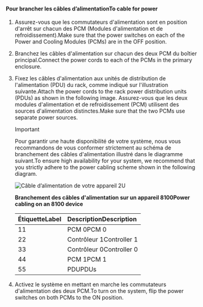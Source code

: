 <!--author=alkohli last changed: 9/16/15-->

#### <a name="to-cable-for-power"></a><span data-ttu-id="b99ca-101">Pour brancher les câbles d’alimentation</span><span class="sxs-lookup"><span data-stu-id="b99ca-101">To cable for power</span></span>
1. <span data-ttu-id="b99ca-102">Assurez-vous que les commutateurs d'alimentation sont en position d'arrêt sur chacun des PCM (Modules d'alimentation et de refroidissement).</span><span class="sxs-lookup"><span data-stu-id="b99ca-102">Make sure that the power switches on each of the Power and Cooling Modules (PCMs) are in the OFF position.</span></span>
2. <span data-ttu-id="b99ca-103">Branchez les câbles d'alimentation sur chacun des deux PCM du boîtier principal.</span><span class="sxs-lookup"><span data-stu-id="b99ca-103">Connect the power cords to each of the PCMs in the primary enclosure.</span></span>
3. <span data-ttu-id="b99ca-104">Fixez les câbles d'alimentation aux unités de distribution de l'alimentation (PDU) du rack, comme indiqué sur l'illustration suivante.</span><span class="sxs-lookup"><span data-stu-id="b99ca-104">Attach the power cords to the rack power distribution units (PDUs) as shown in the following image.</span></span> <span data-ttu-id="b99ca-105">Assurez-vous que les deux modules d'alimentation et de refroidissement (PCM) utilisent des sources d'alimentation distinctes.</span><span class="sxs-lookup"><span data-stu-id="b99ca-105">Make sure that the two PCMs use separate power sources.</span></span>
   
   > [!IMPORTANT]
   > <span data-ttu-id="b99ca-106">Pour garantir une haute disponibilité de votre système, nous vous recommandons de vous conformer strictement au schéma de branchement des câbles d'alimentation illustré dans le diagramme suivant.</span><span class="sxs-lookup"><span data-stu-id="b99ca-106">To ensure high availability for your system, we recommend that you strictly adhere to the power cabling scheme shown in the following diagram.</span></span> 
   > 
   > 
   
    ![Câble d’alimentation de votre appareil 2U](./media/storsimple-cable-8100-for-power/HCSCableYour2UDeviceforPower.png)
   
    <span data-ttu-id="b99ca-108">**Branchement des câbles d'alimentation sur un appareil 8100**</span><span class="sxs-lookup"><span data-stu-id="b99ca-108">**Power cabling on an 8100 device**</span></span>
   
   | <span data-ttu-id="b99ca-109">Étiquette</span><span class="sxs-lookup"><span data-stu-id="b99ca-109">Label</span></span> | <span data-ttu-id="b99ca-110">Description</span><span class="sxs-lookup"><span data-stu-id="b99ca-110">Description</span></span> |
   |:--- |:--- |
   | <span data-ttu-id="b99ca-111">1</span><span class="sxs-lookup"><span data-stu-id="b99ca-111">1</span></span> |<span data-ttu-id="b99ca-112">PCM 0</span><span class="sxs-lookup"><span data-stu-id="b99ca-112">PCM 0</span></span> |
   | <span data-ttu-id="b99ca-113">2</span><span class="sxs-lookup"><span data-stu-id="b99ca-113">2</span></span> |<span data-ttu-id="b99ca-114">Contrôleur 1</span><span class="sxs-lookup"><span data-stu-id="b99ca-114">Controller 1</span></span> |
   | <span data-ttu-id="b99ca-115">3</span><span class="sxs-lookup"><span data-stu-id="b99ca-115">3</span></span> |<span data-ttu-id="b99ca-116">Contrôleur 0</span><span class="sxs-lookup"><span data-stu-id="b99ca-116">Controller 0</span></span> |
   | <span data-ttu-id="b99ca-117">4</span><span class="sxs-lookup"><span data-stu-id="b99ca-117">4</span></span> |<span data-ttu-id="b99ca-118">PCM 1</span><span class="sxs-lookup"><span data-stu-id="b99ca-118">PCM 1</span></span> |
   | <span data-ttu-id="b99ca-119">5</span><span class="sxs-lookup"><span data-stu-id="b99ca-119">5</span></span> |<span data-ttu-id="b99ca-120">PDU</span><span class="sxs-lookup"><span data-stu-id="b99ca-120">PDUs</span></span> |
4. <span data-ttu-id="b99ca-121">Activez le système en mettant en marche les commutateurs d'alimentation des deux PCM.</span><span class="sxs-lookup"><span data-stu-id="b99ca-121">To turn on the system, flip the power switches on both PCMs to the ON position.</span></span>

